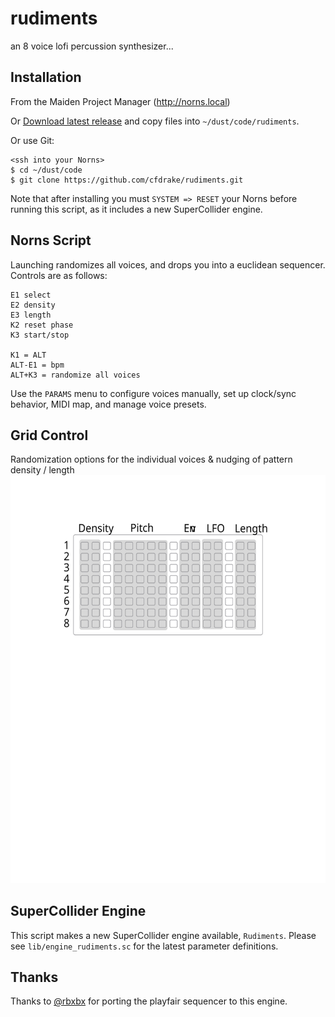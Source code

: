 # rudiments

an 8 voice lofi percussion synthesizer...

## Installation

From the Maiden Project Manager (http://norns.local)

Or [Download latest release](https://github.com/cfdrake/rudiments/archive/master.zip) and copy files into `~/dust/code/rudiments`.

Or use Git:

```
<ssh into your Norns>
$ cd ~/dust/code
$ git clone https://github.com/cfdrake/rudiments.git
```

Note that after installing you must `SYSTEM => RESET` your Norns before running this script, as it includes a new SuperCollider engine.

## Norns Script

Launching randomizes all voices, and drops you into a euclidean sequencer. Controls are as follows:

```
E1 select
E2 density
E3 length
K2 reset phase
K3 start/stop

K1 = ALT
ALT-E1 = bpm
ALT+K3 = randomize all voices
```

Use the `PARAMS` menu to configure voices manually, set up clock/sync behavior, MIDI map, and manage voice presets.

## Grid Control
Randomization options for the individual voices & nudging of pattern density / length 
![Grid Control](grid-rudiments.svg)

## SuperCollider Engine

This script makes a new SuperCollider engine available, `Rudiments`. Please see `lib/engine_rudiments.sc` for the latest parameter definitions.

## Thanks

Thanks to [@rbxbx](http://github.com/rbxbx) for porting the playfair sequencer to this engine.
